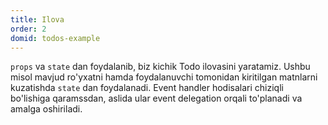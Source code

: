 ```yaml
---
title: Ilova
order: 2
domid: todos-example
---
```


`props` va `state` dan foydalanib, biz kichik Todo ilovasini yaratamiz. Ushbu misol mavjud ro'yxatni hamda foydalanuvchi tomonidan kiritilgan matnlarni kuzatishda  `state` dan foydalanadi. Event handler hodisalari chiziqli bo'lishiga qaramssdan, aslida ular event delegation orqali to'planadi va amalga oshiriladi.
